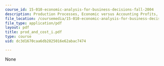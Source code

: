 ```yaml
---
course_id: 15-010-economic-analysis-for-business-decisions-fall-2004
description: Production Processes, Economic versus Accounting Profits, Cost Concepts.
file_location: /coursemedia/15-010-economic-analysis-for-business-decisions-fall-2004/dc3d1670caa6db2825016e62abac7474_prod_and_cost_i.pdf
file_type: application/pdf
layout: pdf
title: prod_and_cost_i.pdf
type: course
uid: dc3d1670caa6db2825016e62abac7474

---
```

None